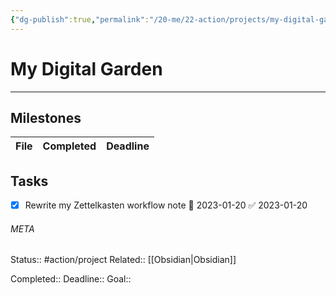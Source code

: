 ```yaml
---
{"dg-publish":true,"permalink":"/20-me/22-action/projects/my-digital-garden/"}
---
```


# My Digital Garden
---
## Milestones
| File | Completed | Deadline |
| ---- | --------- | -------- |



## Tasks
- [x] Rewrite my Zettelkasten workflow note 📅 2023-01-20 ✅ 2023-01-20



###### META
Status:: #action/project 
Related:: [[Obsidian\|Obsidian]]

Completed:: 
Deadline:: 
Goal:: 
